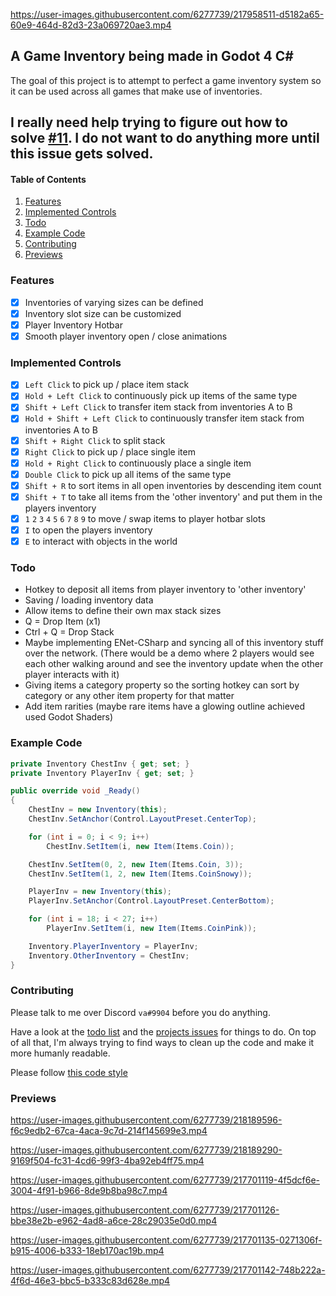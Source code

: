 https://user-images.githubusercontent.com/6277739/217958511-d5182a65-60e9-464d-82d3-23a069720ae3.mp4

## A Game Inventory being made in Godot 4 C#
The goal of this project is to attempt to perfect a game inventory system so it can be used across all games that make use of inventories.

## I really need help trying to figure out how to solve [#11](https://github.com/Valks-Games/Inventory/issues/11). I do not want to do anything more until this issue gets solved.

#### Table of Contents
1. [Features](#features)
2. [Implemented Controls](#implemented-controls)
3. [Todo](#todo)
4. [Example Code](#example-code)
5. [Contributing](#contributing)
6. [Previews](#previews)

### Features
- [x] Inventories of varying sizes can be defined
- [x] Inventory slot size can be customized
- [x] Player Inventory Hotbar
- [x] Smooth player inventory open / close animations

### Implemented Controls
- [x] `Left Click` to pick up / place item stack
- [x] `Hold + Left Click` to continuously pick up items of the same type
- [x] `Shift + Left Click` to transfer item stack from inventories A to B
- [x] `Hold + Shift + Left Click` to continuously transfer item stack from inventories A to B
- [x] `Shift + Right Click` to split stack
- [x] `Right Click` to pick up / place single item
- [x] `Hold + Right Click` to continuously place a single item
- [x] `Double Click` to pick up all items of the same type
- [x] `Shift + R` to sort items in all open inventories by descending item count
- [x] `Shift + T` to take all items from the 'other inventory' and put them in the players inventory
- [x] `1` `2` `3` `4` `5` `6` `7` `8` `9` to move / swap items to player hotbar slots
- [x] `I` to open the players inventory
- [x] `E` to interact with objects in the world

### Todo
- Hotkey to deposit all items from player inventory to 'other inventory'
- Saving / loading inventory data
- Allow items to define their own max stack sizes
- Q = Drop Item (x1)
- Ctrl + Q = Drop Stack
- Maybe implementing ENet-CSharp and syncing all of this inventory stuff over the network. (There would be a demo where 2 players would see each other walking around and see the inventory update when the other player interacts with it)
- Giving items a category property so the sorting hotkey can sort by category or any other item property for that matter
- Add item rarities (maybe rare items have a glowing outline achieved used Godot Shaders)

### Example Code
```cs
private Inventory ChestInv { get; set; }
private Inventory PlayerInv { get; set; }

public override void _Ready()
{
    ChestInv = new Inventory(this);
    ChestInv.SetAnchor(Control.LayoutPreset.CenterTop);

    for (int i = 0; i < 9; i++)
        ChestInv.SetItem(i, new Item(Items.Coin));

    ChestInv.SetItem(0, 2, new Item(Items.Coin, 3));
    ChestInv.SetItem(1, 2, new Item(Items.CoinSnowy));

    PlayerInv = new Inventory(this);
    PlayerInv.SetAnchor(Control.LayoutPreset.CenterBottom);

    for (int i = 18; i < 27; i++)
        PlayerInv.SetItem(i, new Item(Items.CoinPink));

    Inventory.PlayerInventory = PlayerInv;
    Inventory.OtherInventory = ChestInv;
}
```

### Contributing
Please talk to me over Discord `va#9904` before you do anything. 

Have a look at the [todo list](#todo) and the [projects issues](https://github.com/Valks-Games/Inventory/issues) for things to do. On top of all that, I'm always trying to find ways to clean up the code and make it more humanly readable.

Please follow [this code style](https://github.com/Valks-Games/sankari/wiki/Code-Style)

### Previews
https://user-images.githubusercontent.com/6277739/218189596-f6c9edb2-67ca-4aca-9c7d-214f145699e3.mp4

https://user-images.githubusercontent.com/6277739/218189290-9169f504-fc31-4cd6-99f3-4ba92eb4ff75.mp4

https://user-images.githubusercontent.com/6277739/217701119-4f5dcf6e-3004-4f91-b966-8de9b8ba98c7.mp4

https://user-images.githubusercontent.com/6277739/217701126-bbe38e2b-e962-4ad8-a6ce-28c29035e0d0.mp4

https://user-images.githubusercontent.com/6277739/217701135-0271306f-b915-4006-b333-18eb170ac19b.mp4

https://user-images.githubusercontent.com/6277739/217701142-748b222a-4f6d-46e3-bbc5-b333c83d628e.mp4
